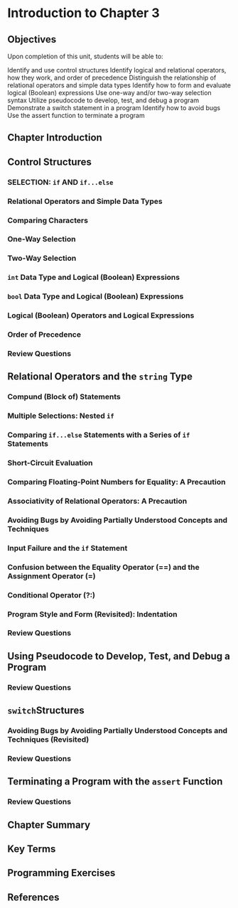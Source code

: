 # Introduction to Chapter 3

## Objectives
Upon completion of this unit, students will be able to:

Identify and use control structures
Identify logical and relational operators, how they work, and order of precedence
Distinguish the relationship of relational operators and simple data types
Identify how to form and evaluate logical (Boolean) expressions
Use one-way and/or two-way selection syntax
Utilize pseudocode to develop, test, and debug a program
Demonstrate a switch statement in a program
Identify how to avoid bugs
Use the assert function to terminate a program

## Chapter Introduction

## Control Structures

### SELECTION: ```if``` AND ```if...else```

### Relational Operators and Simple Data Types

### Comparing Characters

### One-Way Selection

### Two-Way Selection

### ```int``` Data Type and Logical (Boolean) Expressions

### ```bool``` Data Type and Logical (Boolean) Expressions

### Logical (Boolean) Operators and Logical Expressions

### Order of Precedence

### Review Questions

## Relational Operators and the ```string``` Type

### Compund (Block of) Statements

### Multiple Selections: Nested ```if```

### Comparing ```if...else``` Statements with a Series of ```if``` Statements

### Short-Circuit Evaluation

### Comparing Floating-Point Numbers for Equality: A Precaution

### Associativity of Relational Operators: A Precaution

### Avoiding Bugs by Avoiding Partially Understood Concepts and Techniques

### Input Failure and the ```if``` Statement

### Confusion between the Equality Operator (==) and the Assignment Operator (=)

### Conditional Operator (?:)

### Program Style and Form (Revisited): Indentation

### Review Questions

## Using Pseudocode to Develop, Test, and Debug a Program

### Review Questions

## ```switch```Structures

### Avoiding Bugs by Avoiding Partially Understood Concepts and Techniques (Revisited)

### Review Questions

## Terminating a Program with the ```assert``` Function

### Review Questions

## Chapter Summary

## Key Terms

## Programming Exercises

## References
